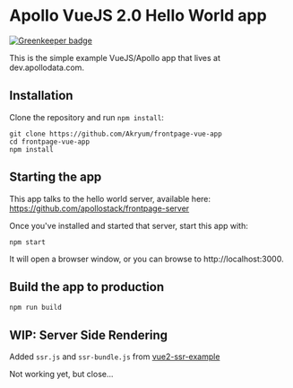 # Apollo VueJS 2.0 Hello World app

[![Greenkeeper badge](https://badges.greenkeeper.io/kristianmandrup/frontpage-vue-app-ssr.svg)](https://greenkeeper.io/)

This is the simple example VueJS/Apollo app that lives at dev.apollodata.com.

## Installation

Clone the repository and run `npm install`:

```
git clone https://github.com/Akryum/frontpage-vue-app
cd frontpage-vue-app
npm install
```


## Starting the app

This app talks to the hello world server, available here: https://github.com/apollostack/frontpage-server

Once you've installed and started that server, start this app with:

```
npm start
```

It will open a browser window, or you can browse to http://localhost:3000.


## Build the app to production

```
npm run build
```

## WIP: Server Side Rendering

Added `ssr.js` and `ssr-bundle.js` from [vue2-ssr-example](https://github.com/csbun/vue2-ssr-example)

Not working yet, but close...